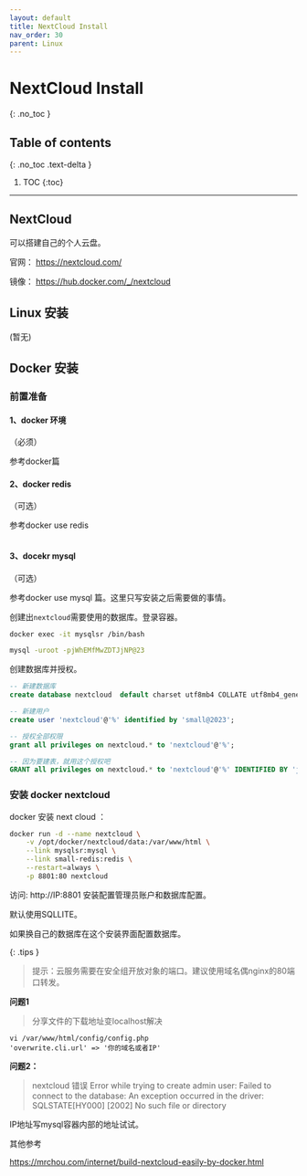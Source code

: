 ```yaml
---
layout: default
title: NextCloud Install
nav_order: 30
parent: Linux
---
```


# NextCloud Install
{: .no_toc }

## Table of contents
{: .no_toc .text-delta }

1. TOC
{:toc}

---

## NextCloud 

可以搭建自己的个人云盘。

官网： https://nextcloud.com/

镜像： https://hub.docker.com/_/nextcloud


## Linux 安装

(暂无)

## Docker 安装

### 前置准备

#### 1、docker 环境

（必须）

参考docker篇

#### 2、docker redis 

（可选）

参考docker use redis

```bash

```

#### 3、docekr mysql

（可选）

参考docker use mysql 篇。这里只写安装之后需要做的事情。

创建出`nextcloud`需要使用的数据库。登录容器。

```bash
docker exec -it mysqlsr /bin/bash

mysql -uroot -pjWhEMfMwZDTJjNP@23
```

创建数据库并授权。

```sql
-- 新建数据库
create database nextcloud  default charset utf8mb4 COLLATE utf8mb4_general_ci;

-- 新建用户
create user 'nextcloud'@'%' identified by 'small@2023';

-- 授权全部权限
grant all privileges on nextcloud.* to 'nextcloud'@'%';

-- 因为要建表，就用这个授权吧
GRANT all privileges on nextcloud.* to 'nextcloud'@'%' IDENTIFIED BY 'jWhEMfMwZDTJjNP@23' WITH GRANT OPTION;
```


### 安装 docker nextcloud


docker 安装 next cloud ：

```bash
docker run -d --name nextcloud \
    -v /opt/docker/nextcloud/data:/var/www/html \
    --link mysqlsr:mysql \
    --link small-redis:redis \
    --restart=always \
    -p 8801:80 nextcloud
```

访问: http://IP:8801 安装配置管理员账户和数据库配置。

默认使用SQLLITE。

如果换自己的数据库在这个安装界面配置数据库。

{: .tips }
> 提示：云服务需要在安全组开放对象的端口。建议使用域名偶nginx的80端口转发。


**问题1**
>
> 分享文件的下载地址变localhost解决
```
vi /var/www/html/config/config.php
'overwrite.cli.url' => '你的域名或者IP'
```

**问题2：**
>
> nextcloud 错误  Error while trying to create admin user: Failed to connect to the database: An exception occurred in the driver: SQLSTATE[HY000] [2002] No such file or directory 

IP地址写mysql容器内部的地址试试。


其他参考

https://mrchou.com/internet/build-nextcloud-easily-by-docker.html


